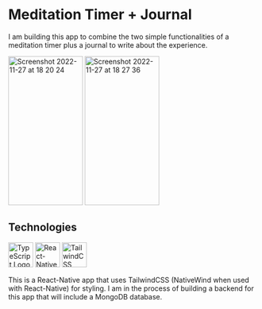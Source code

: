 # Meditation Timer + Journal

I am building this app to combine the two simple functionalities of a meditation timer plus a journal to write about the experience.

<img width="150" height="300" alt="Screenshot 2022-11-27 at 18 20 24" src="https://user-images.githubusercontent.com/50931982/204152779-6d46bd3b-7299-469a-9d1a-a68d4cd2426f.png">     <img width="150" height="300" alt="Screenshot 2022-11-27 at 18 27 36" src="https://user-images.githubusercontent.com/50931982/204153029-4d6c3d02-c9aa-4ebe-a461-ee4b59f6931e.png">

## Technologies

<img src="https://cdn.worldvectorlogo.com/logos/typescript.svg" alt="TypeScript Logo" width="50" height="50"/> <img src="https://cdn.worldvectorlogo.com/logos/react-native-1.svg" alt="React-Native Logo" width="50" height="50"/> <img src="https://cdn.worldvectorlogo.com/logos/tailwind-css-2.svg" alt="TailwindCSS Logo" width="50" height="50"/> 

This is a React-Native app that uses TailwindCSS (NativeWind when used with React-Native) for styling. I am in the process of building a backend for this app that will include a MongoDB database.

